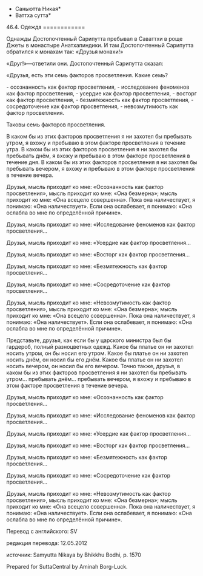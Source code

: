 * Саньютта Никая*
* Ваттха сутта*

46\.4\. Одежда
\=\=\=\=\=\=\=\=\=\=\=\=

Однажды Достопочтенный Сарипутта пребывал в Саваттхи в роще Джеты в монастыре Анатхапиндики\. И там Достопочтенный Сарипутта обратился к монахам так: «Друзья монахи\!»

«Друг\!»—ответили они\. Достопочтенный Сарипутта сказал:

«Друзья, есть эти семь факторов просветления\. Какие семь?

\- осознанность как фактор просветления,
\- исследование феноменов как фактор просветления,
\- усердие как фактор просветления,
\- восторг как фактор просветления,
\- безмятежность как фактор просветления,
\- сосредоточение как фактор просветления,
\- невозмутимость как фактор просветления\.

Таковы семь факторов просветления\.

В каком бы из этих факторов просветления я ни захотел бы пребывать утром, я вхожу и пребываю в этом факторе просветления в течение утра\. В каком бы из этих факторов просветления я ни захотел бы пребывать днём, я вхожу и пребываю в этом факторе просветления в течение дня\. В каком бы из этих факторов просветления я ни захотел бы пребывать вечером, я вхожу и пребываю в этом факторе просветления в течение вечера\.

Друзья, мысль приходит ко мне: «Осознанность как фактор просветления», мысль приходит ко мне: «Она безмерна»; мысль приходит ко мне: «Она всецело совершенна»\. Пока она наличествует, я понимаю: «Она наличествует»\. Если она ослабевает, я понимаю: «Она ослабла во мне по определённой причине»\.

Друзья, мысль приходит ко мне: «Исследование феноменов как фактор просветления…

Друзья, мысль приходит ко мне: «Усердие как фактор просветления…

Друзья, мысль приходит ко мне: «Восторг как фактор просветления…

Друзья, мысль приходит ко мне: «Безмятежность как фактор просветления…

Друзья, мысль приходит ко мне: «Сосредоточение как фактор просветления…

Друзья, мысль приходит ко мне: «Невозмутимость как фактор просветления», мысль приходит ко мне: «Она безмерна»; мысль приходит ко мне: «Она всецело совершенна»\. Пока она наличествует, я понимаю: «Она наличествует»\. Если она ослабевает, я понимаю: «Она ослабла во мне по определённой причине»\.

Представьте, друзья, как если бы у царского министра был бы гардероб, полный разноцветных одежд\. Какое бы платье он ни захотел носить утром, он бы носил его утром\. Какое бы платье он ни захотел носить днём, он носил бы его днём\. Какое бы платье он ни захотел носить вечером, он носил бы его вечером\. Точно также, друзья, в каком бы из этих факторов просветления я ни захотел бы пребывать утром… пребывать днём… пребывать вечером, я вхожу и пребываю в этом факторе просветления в течение вечера\.

Друзья, мысль приходит ко мне: «Осознанность как фактор просветления…

Друзья, мысль приходит ко мне: «Исследование феноменов как фактор просветления…

Друзья, мысль приходит ко мне: «Усердие как фактор просветления…

Друзья, мысль приходит ко мне: «Восторг как фактор просветления…

Друзья, мысль приходит ко мне: «Безмятежность как фактор просветления…

Друзья, мысль приходит ко мне: «Сосредоточение как фактор просветления…

Друзья, мысль приходит ко мне: «Невозмутимость как фактор просветления», мысль приходит ко мне: «Она безмерна»; мысль приходит ко мне: «Она всецело совершенна»\. Пока она наличествует, я понимаю: «Она наличествует»\. Если она ослабевает, я понимаю: «Она ослабла во мне по определённой причине»\.

Перевод с английского: SV

редакция перевода: 12\.05\.2012

источник: Samyutta Nikaya by Bhikkhu Bodhi, p\. 1570

Prepared for SuttaCentral by Aminah Borg\-Luck\.